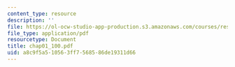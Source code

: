 ```yaml
---
content_type: resource
description: ''
file: https://ol-ocw-studio-app-production.s3.amazonaws.com/courses/res-6-001-continuum-electromechanics-spring-2009/a8c9f5a510563ff7568586de19311d66_chap01_100.pdf
file_type: application/pdf
resourcetype: Document
title: chap01_100.pdf
uid: a8c9f5a5-1056-3ff7-5685-86de19311d66
---
```

